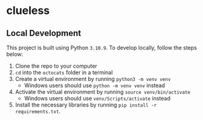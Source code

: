 # clueless
## Local Development
This project is built using Python `3.10.9`. To develop locally, follow the steps below:
1. Clone the repo to your computer
2. `cd` into the `octocats` folder in a terminal
3. Create a virtual environment by running `python3 -m venv venv`
    - Windows users should use `python -m venv venv` instead   
4. Activate the virtual environment by running `source venv/bin/activate`
    - Windows users should use `venv/Scripts/activate` instead
5. Install the necessary libraries by running `pip install -r requirements.txt`.